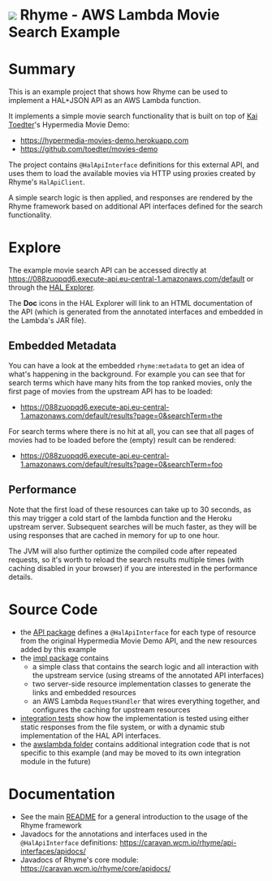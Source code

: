 <img src="https://wcm.io/images/favicon-16@2x.png"/> Rhyme - AWS Lambda Movie Search Example
======

# Summary

This is an example project that shows how Rhyme can be used to implement a HAL+JSON API as an AWS Lambda function.

It implements a simple movie search functionality that is built on top of [Kai Toedter](https://github.com/toedter)'s Hypermedia Movie Demo:
* https://hypermedia-movies-demo.herokuapp.com
* https://github.com/toedter/movies-demo

The project contains `@HalApiInterface` definitions for this external API, and uses them to load the available movies via HTTP using proxies created by Rhyme's `HalApiClient`.

A simple search logic is then applied, and responses are rendered by the Rhyme framework based on additional API interfaces defined for the search functionality.

#  Explore

The example movie search API can be accessed directly at https://088zuopqd6.execute-api.eu-central-1.amazonaws.com/default or through the [HAL Explorer](https://toedter.github.io/hal-explorer/release/hal-explorer/#uri=https://088zuopqd6.execute-api.eu-central-1.amazonaws.com/default).

The **Doc** icons in the HAL Explorer will link to an HTML documentation of the API (which is generated from the annotated interfaces and embedded in the Lambda's JAR file).

## Embedded Metadata
You can have a look at the embedded `rhyme:metadata` to get an idea of what's happening in the background. For example you can see that for search terms which have many hits from the top ranked movies, only the first page of movies from the upstream API has to be loaded:
* https://088zuopqd6.execute-api.eu-central-1.amazonaws.com/default/results?page=0&searchTerm=the

For search terms where there is no hit at all, you can see that all pages of movies had to be loaded before the (empty) result can be rendered:
* https://088zuopqd6.execute-api.eu-central-1.amazonaws.com/default/results?page=0&searchTerm=foo

## Performance
Note that the first load of these resources can take up to 30 seconds, as this may trigger a cold start of the lambda function and the Heroku upstream server. Subsequent searches will be much faster, as they will be using responses that are cached in memory for up to one hour. 

The JVM will also further optimize the compiled code after repeated requests, so it's worth to reload the search results multiple times (with caching disabled in your browser) if you are interested in the performance details.

# Source Code

* the [API package](src/main/java/io/wcm/caravan/rhyme/examples/movies/api) defines a `@HalApiInterface` for each type of resource from the original Hypermedia Movie Demo API, and the new resources added by this example
* the [impl package](src/main/java/io/wcm/caravan/rhyme/examples/movies/impl) contains
  * a simple class that contains the search logic and all interaction with the upstream service (using streams of the annotated API interfaces)
  * two server-side resource implementation classes to generate the links and embedded resources
  * an AWS Lambda `RequestHandler` that wires everything together, and configures the caching for upstream resources
* [integration tests](src/test/java/io/wcm/caravan/rhyme/examples/movies/impl) show how the implementation is tested using either static responses from the file system, or with a dynamic stub implementation of the HAL API interfaces.
* the [awslambda folder](src/main/java/io/wcm/caravan/rhyme/awslambda) contains additional integration code that is not specific to this example (and may be moved to its own integration module in the future)

# Documentation
* See the main [README](/README.md) for a general introduction to the usage of the Rhyme framework
* Javadocs for the annotations and interfaces used in the `@HalApiInterface` definitions: https://caravan.wcm.io/rhyme/api-interfaces/apidocs/
* Javadocs of Rhyme's core module: https://caravan.wcm.io/rhyme/core/apidocs/ 
